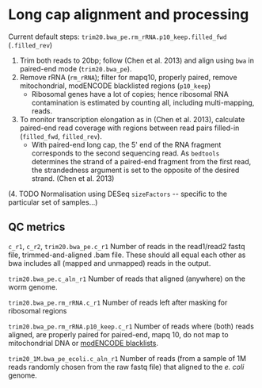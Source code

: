 # Long cap alignment and processing

Current default steps: `trim20.bwa_pe.rm_rRNA.p10_keep.filled_fwd` (`.filled_rev`)

1. Trim both reads to 20bp; follow (Chen et al. 2013) and align using `bwa` in paired-end mode (`trim20.bwa_pe`).
2. Remove rRNA (`rm_rRNA`); filter for mapq10, properly paired, remove mitochondrial, modENCODE blacklisted regions (`p10_keep`)
    - Ribosomal genes have a lot of copies; hence ribosomal RNA contamination is estimated by counting all, including multi-mapping, reads.
3. To monitor transcription elongation as in (Chen et al. 2013), calculate paired-end read coverage with regions between read pairs filled-in (`filled_fwd`, `filled_rev`).
    - With paired-end long cap, the 5' end of the RNA fragment corresponds to the second sequencing read. As `bedtools` determines the strand of a paired-end fragment from the first read, the strandedness argument is set to the opposite of the desired strand.
    (Chen et al. 2013)

(4. TODO Normalisation using DESeq `sizeFactors` -- specific to the particular set of samples...)

## QC metrics
`c_r1`, `c_r2`, `trim20.bwa_pe.c_r1` Number of reads in the read1/read2 fastq file, trimmed-and-aligned .bam file. These should all equal each other as bwa includes all (mapped and unmapped) reads in the output.

`trim20.bwa_pe.c_aln_r1` Number of reads that aligned (anywhere) on the worm genome.

`trim20.bwa_pe.rm_rRNA.c_r1` Number of reads left after masking for ribosomal regions

`trim20.bwa_pe.rm_rRNA.p10_keep.c_r1` Number of reads where (both) reads aligned, are properly paired for paired-end, mapq 10, do not map to mitochondrial DNA or [modENCODE blacklists](https://www.encodeproject.org/comparative/regulation/#Wormset5).

`trim20_1M.bwa_pe_ecoli.c_aln_r1` Number of reads (from a sample of 1M reads randomly chosen from the raw fastq file) that aligned to the *e. coli* genome.
